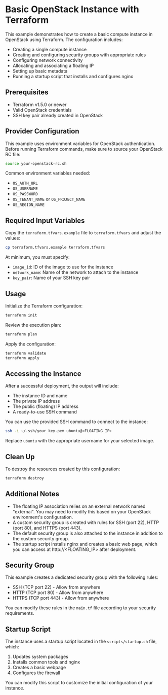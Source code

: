 # Basic OpenStack Instance with Terraform

This example demonstrates how to create a basic compute instance in OpenStack using Terraform. The configuration includes:

- Creating a single compute instance
- Creating and configuring security groups with appropriate rules
- Configuring network connectivity
- Allocating and associating a floating IP
- Setting up basic metadata
- Running a startup script that installs and configures nginx

## Prerequisites

- Terraform v1.5.0 or newer
- Valid OpenStack credentials
- SSH key pair already created in OpenStack

## Provider Configuration

This example uses environment variables for OpenStack authentication. Before running Terraform commands, make sure to source your OpenStack RC file:

```bash
source your-openstack-rc.sh
```

Common environment variables needed:
- `OS_AUTH_URL`
- `OS_USERNAME`
- `OS_PASSWORD`
- `OS_TENANT_NAME` or `OS_PROJECT_NAME`
- `OS_REGION_NAME`

## Required Input Variables

Copy the `terraform.tfvars.example` file to `terraform.tfvars` and adjust the values:

```bash
cp terraform.tfvars.example terraform.tfvars
```

At minimum, you must specify:
- `image_id`: ID of the image to use for the instance
- `network_name`: Name of the network to attach to the instance
- `key_pair`: Name of your SSH key pair

## Usage

Initialize the Terraform configuration:

```bash
terraform init
```

Review the execution plan:

```bash
terraform plan
```

Apply the configuration:

```bash
terraform validate
terraform apply
```

## Accessing the Instance

After a successful deployment, the output will include:
- The instance ID and name
- The private IP address
- The public (floating) IP address
- A ready-to-use SSH command

You can use the provided SSH command to connect to the instance:

```bash
ssh -i ~/.ssh/your_key.pem ubuntu@<FLOATING_IP>
```

Replace `ubuntu` with the appropriate username for your selected image.

## Clean Up

To destroy the resources created by this configuration:

```bash
terraform destroy
```

## Additional Notes

- The floating IP association relies on an external network named "external". You may need to modify this based on your OpenStack environment's configuration.
- A custom security group is created with rules for SSH (port 22), HTTP (port 80), and HTTPS (port 443).
- The default security group is also attached to the instance in addition to the custom security group.
- The startup script installs nginx and creates a basic web page, which you can access at http://<FLOATING_IP> after deployment.

## Security Group

This example creates a dedicated security group with the following rules:
- SSH (TCP port 22) - Allow from anywhere
- HTTP (TCP port 80) - Allow from anywhere
- HTTPS (TCP port 443) - Allow from anywhere

You can modify these rules in the `main.tf` file according to your security requirements.

## Startup Script

The instance uses a startup script located in the `scripts/startup.sh` file, which:
1. Updates system packages
2. Installs common tools and nginx
3. Creates a basic webpage
4. Configures the firewall

You can modify this script to customize the initial configuration of your instance.
